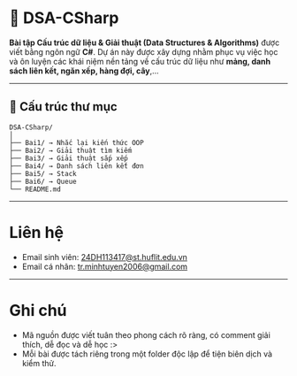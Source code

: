 # 🧠 DSA-CSharp 
**Bài tập Cấu trúc dữ liệu & Giải thuật (Data Structures & Algorithms)** được viết bằng ngôn ngữ **C#**.
Dự án này được xây dựng nhằm phục vụ việc học và ôn luyện các khái niệm nền tảng về cấu trúc dữ liệu như **mảng, danh sách liên kết, ngăn xếp, hàng đợi, cây**,...

---

## 📂 Cấu trúc thư mục

```
DSA-CSharp/
│
├── Bai1/ → Nhắc lại kiến thức OOP
├── Bai2/ → Giải thuật tìm kiếm
├── Bai3/ → Giải thuật sắp xếp
├── Bai4/ → Danh sách liên kết đơn
├── Bai5/ → Stack
├── Bai6/ → Queue
└── README.md

```
---

# Liên hệ
- Email sinh viên: 24DH113417@st.huflit.edu.vn
- Email cá nhân: tr.minhtuyen2006@gmail.com

---

# Ghi chú
- Mã nguồn được viết tuân theo phong cách rõ ràng, có comment giải thích, dễ đọc và dễ học :>
- Mỗi bài được tách riêng trong một folder độc lập để tiện biên dịch và kiểm thử.


